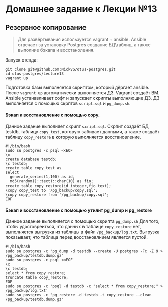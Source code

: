 # Домашнее задание к Лекции №13
## Резервное копирование

> Для развёртывания используется vagrant + ansible. Ansible отвечает за установку Postgres создание БД\таблиц, а также выполние бэкапа и восстаноления.

Запуск стенда:

```
git clone git@github.com:NickVG/otus-postgres.git
cd otus-postgres/Lecture13
vagrant up
```

Подготовка базы выполняется скриптом, который дёргает ansible. После `vagrunt up` автоматически выполняется ДЗ. Vagrant создаёт ВМ. Ansible устанавливает софт и запускает скрипты выполняющие ДЗ.
ДЗ выполняется с помощью скрптов `script.sql` и `pg_dump.sh`.

#### Бэкап и восстановление с помощью copy.

Данное задание выполняет скрипт `script.sql`. Скрпит создаёт БД testdb, таблицу `copy_test`, которую забивает данными, а также создаёт таблицу `copy_restore` в которую выполняется восстановление.
```
#!/bin/bash
sudo su postgres -c psql <<EOF 
\x 
create database testdb;
\c testdb;
create table copy_test as
select
  generate_series(1,100) as id,
  md5(random()::text)::char(10) as fio;
create table copy_restore(id integer,fio text);
\copy copy_test to '/pg_backup/copy.sql';
\copy copy_restore from '/pg_backup/copy.sql';
EOF
```

#### Бэкап и восстановление с помощью утилит pg_dump и pg_restore

Данное задание выполняется с помощью скрипта `pg_dump.sh` Для того, чтобы удостовреиться, что данных в таблице `copy_restore` нет, выполняется выгрузка из таблицы в файл `/pg_backup/log.txt`. Выгрузка показывает, что таблица перед восстановлнием является пустой.
```
#!/bin/bash
sudo su postgres -c "pg_dump -d testdb --create -U postgres -Fc -Z 9 > /pg_backup/testdb.dump.gz"
sudo su postgres -c psql <<EOF 
\x 
\c testdb;
select * from copy_restore;
truncate table copy_restore;
EOF
sudo su postgres -c 'psql -d testdb -c "select * from copy_restore;" > /pg_backup/log.txt'
sudo su postgres -c "pg_restore -d testdb -t copy_restore --clean /pg_backup/testdb.dump.gz"
```
